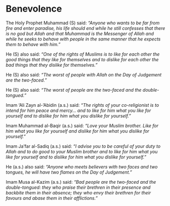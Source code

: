 Benevolence
===========

The Holy Prophet Muhammad (S) said: *“Anyone who wants to be far from
fire and enter paradise, his life should end while he still confesses
that there is no god but Allah and that Muhammad is the Messenger of
Allah and while he seeks to behave with people in the same manner that
he expects them to behave with him.”*

He (S) also said: *“One of the rights of Muslims is to like for each
other the good things that they like for themselves and to dislike for
each other the bad things that they dislike for themselves.”*

He (S) also said: *“The worst of people with Allah on the Day of
Judgement are the two-faced.”*

He (S) also said: *“The worst of people are the two-faced and the
double-tongued.”*

Imam ‘Ali Zayn al-’Abidin (a.s.) said: *“The rights of your
co-religionist is to intend for him peace and mercy... and to like for
him what you like for yourself and to dislike for him what you dislike
for yourself.”*

Imam Muhammad al-Baqir (a.s.) said: *“Love your Muslim brother. Like for
him what you like for yourself and dislike for him what you dislike for
yourself.”*

Imam Ja’far al-Sadiq (a.s.) said: *“I advise you to be careful of your
duty to Allah and to do good to your Muslim brother and to like for him
what you like for yourself and to dislike for him what you dislike for
yourself.”*

He (a.s.) also said: *“Anyone who meets believers with two faces and two
tongues, he will have two flames on the Day of Judgement.”*

Imam Musa al-Kazim (a.s.) said: *“Bad people are the two-faced and the
double-tongued: they who praise their brethren in their presence and
backbite them in their absence; they who envy their brethren for their
favours and abase them in their afflictions.”*



